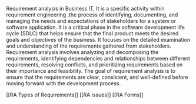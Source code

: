 Requirement analysis in Business IT, It is a specific activity within requirement engineering ,the process of identifying, documenting, and managing the needs and expectations of stakeholders for a system or software application.
It is a critical phase in the software development life cycle (SDLC) that helps ensure that the final product meets the desired goals and objectives of the business.  It focuses on the detailed examination and understanding of the requirements gathered from stakeholders. 
Requirement analysis involves analyzing and decomposing the requirements, identifying dependencies and relationships between different requirements, resolving conflicts, and prioritizing requirements based on their importance and feasibility. 
The goal of requirement analysis is to ensure that the requirements are clear, consistent, and well-defined before moving forward with the development process.

[[RA Types of Requirements]]
[[RA issues]]
[[RA Forms]]